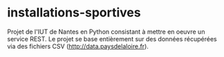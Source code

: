 # installations-sportives
Projet de l'IUT de Nantes en Python consistant à mettre en oeuvre un service REST. Le projet se base entièrement sur des données récupérées via des fichiers CSV (http://data.paysdelaloire.fr).
